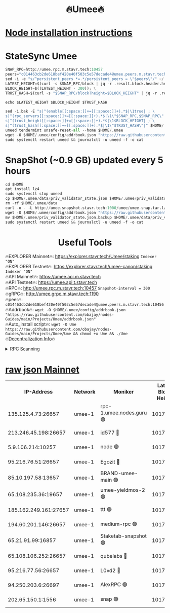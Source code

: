 <h1 align="center"> 🔥Umee🔥</h1>


[Node installation instructions](https://github.com/obajay/nodes-Guides/tree/main/Projects/Umee)
=
# StateSync Umee
```python
SNAP_RPC=http://umee.rpc.m.stavr.tech:10457
peers="c014463cb2de618bef420e40f503c5e57decade4@umee.peers.m.stavr.tech:10456"
sed -i -e "s/^persistent_peers *=.*/persistent_peers = \"$peers\"/" ~/.umee/config/config.toml
LATEST_HEIGHT=$(curl -s $SNAP_RPC/block | jq -r .result.block.header.height); \
BLOCK_HEIGHT=$((LATEST_HEIGHT - 300)); \
TRUST_HASH=$(curl -s "$SNAP_RPC/block?height=$BLOCK_HEIGHT" | jq -r .result.block_id.hash)

echo $LATEST_HEIGHT $BLOCK_HEIGHT $TRUST_HASH

sed -i.bak -E "s|^(enable[[:space:]]+=[[:space:]]+).*$|\1true| ; \
s|^(rpc_servers[[:space:]]+=[[:space:]]+).*$|\1\"$SNAP_RPC,$SNAP_RPC\"| ; \
s|^(trust_height[[:space:]]+=[[:space:]]+).*$|\1$BLOCK_HEIGHT| ; \
s|^(trust_hash[[:space:]]+=[[:space:]]+).*$|\1\"$TRUST_HASH\"|" $HOME/.umee/config/config.toml
umeed tendermint unsafe-reset-all --home $HOME/.umee
wget -O $HOME/.umee/config/addrbook.json "https://raw.githubusercontent.com/obajay/nodes-Guides/main/Projects/Umee/addrbook.json"
sudo systemctl restart umeed && journalctl -u umeed -f -o cat
```
# SnapShot (~0.9 GB) updated every 5 hours
```python
cd $HOME
apt install lz4
sudo systemctl stop umeed
cp $HOME/.umee/data/priv_validator_state.json $HOME/.umee/priv_validator_state.json.backup
rm -rf $HOME/.umee/data
curl -o - -L http://umee.snapshot.stavr.tech:1000/umee/umee-snap.tar.lz4 | lz4 -c -d - | tar -x -C $HOME/.umee --strip-components 2
wget -O $HOME/.umee/config/addrbook.json "https://raw.githubusercontent.com/obajay/nodes-Guides/main/Projects/Umee/addrbook.json"
mv $HOME/.umee/priv_validator_state.json.backup $HOME/.umee/data/priv_validator_state.json
sudo systemctl restart umeed && journalctl -u umeed -f -o cat
```
 <h1 align="center"> Useful Tools</h1>

🔥EXPLORER Mainnet🔥:      https://explorer.stavr.tech/Umee/staking             `Indexer "ON"` \
🔥EXPLORER Testnet🔥:        https://explorer.stavr.tech/umee-canon/staking      `Indexer "ON"` \
🔥API Mainnet🔥:                   https://umee.api.m.stavr.tech \
🔥API Testnet🔥:                     https://umee.api.t.stavr.tech \
🔥RPC🔥:                                   http://umee.rpc.m.stavr.tech:10457                     `Snapshot-interval = 300` \
🔥gRPC🔥:                              http://umee.grpc.m.stavr.tech:1190 \
🔥peer🔥:                     `c014463cb2de618bef420e40f503c5e57decade4@umee.peers.m.stavr.tech:10456` \
🔥Addrbook🔥:    ```wget -O $HOME/.umee/config/addrbook.json "https://raw.githubusercontent.com/obajay/nodes-Guides/main/Projects/Umee/addrbook.json"``` \
🔥Auto_install script🔥: ```wget -O Ume https://raw.githubusercontent.com/obajay/nodes-Guides/main/Projects/Umee/Ume && chmod +x Ume && ./Ume``` \
🔥[Decentralization Info](https://github.com/obajay/StateSync-snapshots/tree/main/Projects/Umee/Decentralization)🔥

<details>
<summary>RPC Scanning</summary>

<h2 align="center"> We scan nodes in real time every 4 hours. And we provide the final result of RPC endpoints.
We cannot influence the operation of these nodes in any way. </h2>


```python
If Voting Power is higher than 0 --> then the Node is a validator of the network and may be subject to attack and be a potential threat to the chain.
```
```python
We marked such validators with a red symbol
```

</details>

[raw json Mainnet](https://rpc-check.umeem.stavr.tech/umeem/rpc-umeem-result.json)
=



<table><tr><th>IP-Address</th><th>Network</th><th>Moniker</th><th>Latest Block Height</th><th>Earliest Block Height</th><th>Catching Up</th><th>Tx Index</th><th>Voting Power</th><th>Scan Time</th></tr><tr><td>135.125.4.73:26657</td><td>umee-1</td><td>rpc-1.umee.nodes.guru 🟢</td><td>10175651</td><td>5167386</td><td>False</td><td>on</td><td>0</td><td>2024-01-17T10:27:50.767034502UTC</td></tr><tr><td>213.246.45.198:26657</td><td>umee-1</td><td>id577 🔴</td><td>10175635</td><td>7100001</td><td>False</td><td>on</td><td>35105594</td><td>2024-01-17T10:26:20.746487402UTC</td></tr><tr><td>5.9.106.214:10257</td><td>umee-1</td><td>node 🟢</td><td>10175646</td><td>7942001</td><td>False</td><td>on</td><td>0</td><td>2024-01-17T10:27:25.308756740UTC</td></tr><tr><td>95.216.76.51:26657</td><td>umee-1</td><td>Egozit 🔴</td><td>10175651</td><td>8262001</td><td>False</td><td>off</td><td>38280912</td><td>2024-01-17T10:27:50.370090757UTC</td></tr><tr><td>85.10.197.58:13657</td><td>umee-1</td><td>BRAND-umee-main 🟢</td><td>10175638</td><td>8427832</td><td>False</td><td>on</td><td>0</td><td>2024-01-17T10:26:38.076032127UTC</td></tr><tr><td>65.108.235.36:19657</td><td>umee-1</td><td>umee-yieldmos-2 🟢</td><td>10175629</td><td>9575548</td><td>False</td><td>on</td><td>0</td><td>2024-01-17T10:25:41.403649308UTC</td></tr><tr><td>185.162.249.161:27657</td><td>umee-1</td><td>ttt 🟢</td><td>10175643</td><td>9733423</td><td>False</td><td>on</td><td>0</td><td>2024-01-17T10:27:07.856726873UTC</td></tr><tr><td>194.60.201.146:26657</td><td>umee-1</td><td>medium-rpc 🟢</td><td>10175637</td><td>9984137</td><td>False</td><td>on</td><td>0</td><td>2024-01-17T10:26:31.280242332UTC</td></tr><tr><td>65.21.91.99:16857</td><td>umee-1</td><td>Staketab-snapshot 🟢</td><td>10175640</td><td>9992001</td><td>False</td><td>off</td><td>0</td><td>2024-01-17T10:26:51.176192958UTC</td></tr><tr><td>65.108.106.252:26657</td><td>umee-1</td><td>qubelabs 🔴</td><td>10175638</td><td>10042989</td><td>False</td><td>on</td><td>36749453</td><td>2024-01-17T10:26:38.414704664UTC</td></tr><tr><td>95.216.77.56:26657</td><td>umee-1</td><td>L0vd2 🔴</td><td>10175654</td><td>10075654</td><td>False</td><td>off</td><td>37397305</td><td>2024-01-17T10:28:10.078987909UTC</td></tr><tr><td>94.250.203.6:26697</td><td>umee-1</td><td>AlexRPC 🟢</td><td>10175637</td><td>10132001</td><td>False</td><td>on</td><td>0</td><td>2024-01-17T10:26:31.595079180UTC</td></tr><tr><td>202.65.150.1:1556</td><td>umee-1</td><td>snap 🟢</td><td>10175646</td><td>10169225</td><td>False</td><td>on</td><td>0</td><td>2024-01-17T10:27:20.975230747UTC</td></tr></table>
